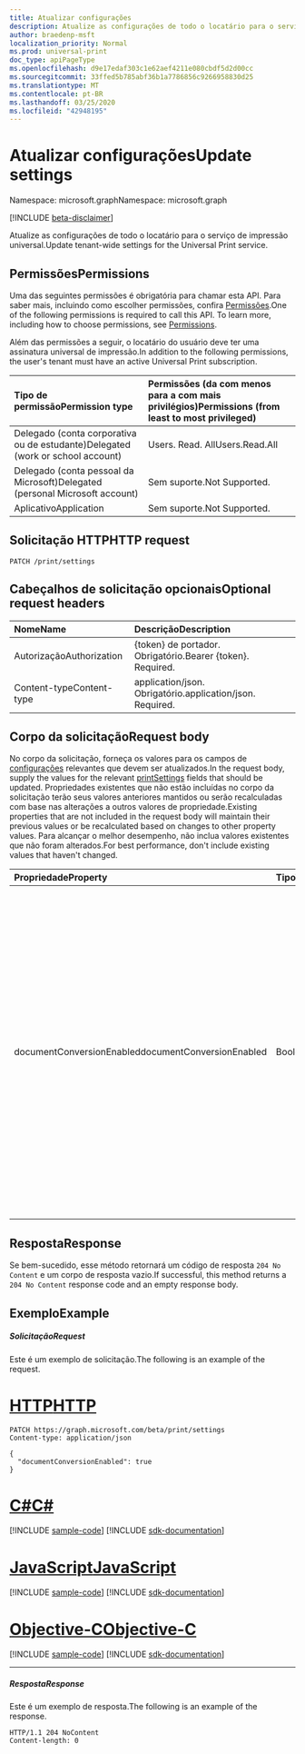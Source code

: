 ```yaml
---
title: Atualizar configurações
description: Atualize as configurações de todo o locatário para o serviço de impressão universal.
author: braedenp-msft
localization_priority: Normal
ms.prod: universal-print
doc_type: apiPageType
ms.openlocfilehash: d9e17edaf303c1e62aef4211e080cbdf5d2d00cc
ms.sourcegitcommit: 33ffed5b785abf36b1a7786856c9266958830d25
ms.translationtype: MT
ms.contentlocale: pt-BR
ms.lasthandoff: 03/25/2020
ms.locfileid: "42948195"
---
```

# <a name="update-settings"></a><span data-ttu-id="e0c30-103">Atualizar configurações</span><span class="sxs-lookup"><span data-stu-id="e0c30-103">Update settings</span></span>

<span data-ttu-id="e0c30-104">Namespace: microsoft.graph</span><span class="sxs-lookup"><span data-stu-id="e0c30-104">Namespace: microsoft.graph</span></span>

[!INCLUDE [beta-disclaimer](../../includes/beta-disclaimer.md)]

<span data-ttu-id="e0c30-105">Atualize as configurações de todo o locatário para o serviço de impressão universal.</span><span class="sxs-lookup"><span data-stu-id="e0c30-105">Update tenant-wide settings for the Universal Print service.</span></span>

## <a name="permissions"></a><span data-ttu-id="e0c30-106">Permissões</span><span class="sxs-lookup"><span data-stu-id="e0c30-106">Permissions</span></span>
<span data-ttu-id="e0c30-p101">Uma das seguintes permissões é obrigatória para chamar esta API. Para saber mais, incluindo como escolher permissões, confira [Permissões](/graph/permissions-reference).</span><span class="sxs-lookup"><span data-stu-id="e0c30-p101">One of the following permissions is required to call this API. To learn more, including how to choose permissions, see [Permissions](/graph/permissions-reference).</span></span>

<span data-ttu-id="e0c30-109">Além das permissões a seguir, o locatário do usuário deve ter uma assinatura universal de impressão.</span><span class="sxs-lookup"><span data-stu-id="e0c30-109">In addition to the following permissions, the user's tenant must have an active Universal Print subscription.</span></span>

|<span data-ttu-id="e0c30-110">Tipo de permissão</span><span class="sxs-lookup"><span data-stu-id="e0c30-110">Permission type</span></span> | <span data-ttu-id="e0c30-111">Permissões (da com menos para a com mais privilégios)</span><span class="sxs-lookup"><span data-stu-id="e0c30-111">Permissions (from least to most privileged)</span></span> |
|:---------------|:--------------------------------------------|
|<span data-ttu-id="e0c30-112">Delegado (conta corporativa ou de estudante)</span><span class="sxs-lookup"><span data-stu-id="e0c30-112">Delegated (work or school account)</span></span>| <span data-ttu-id="e0c30-113">Users. Read. All</span><span class="sxs-lookup"><span data-stu-id="e0c30-113">Users.Read.All</span></span> |
|<span data-ttu-id="e0c30-114">Delegado (conta pessoal da Microsoft)</span><span class="sxs-lookup"><span data-stu-id="e0c30-114">Delegated (personal Microsoft account)</span></span>|<span data-ttu-id="e0c30-115">Sem suporte.</span><span class="sxs-lookup"><span data-stu-id="e0c30-115">Not Supported.</span></span>|
|<span data-ttu-id="e0c30-116">Aplicativo</span><span class="sxs-lookup"><span data-stu-id="e0c30-116">Application</span></span>|<span data-ttu-id="e0c30-117">Sem suporte.</span><span class="sxs-lookup"><span data-stu-id="e0c30-117">Not Supported.</span></span>|

## <a name="http-request"></a><span data-ttu-id="e0c30-118">Solicitação HTTP</span><span class="sxs-lookup"><span data-stu-id="e0c30-118">HTTP request</span></span>
<!-- { "blockType": "ignored" } -->
```http
PATCH /print/settings
```

## <a name="optional-request-headers"></a><span data-ttu-id="e0c30-119">Cabeçalhos de solicitação opcionais</span><span class="sxs-lookup"><span data-stu-id="e0c30-119">Optional request headers</span></span>
| <span data-ttu-id="e0c30-120">Nome</span><span class="sxs-lookup"><span data-stu-id="e0c30-120">Name</span></span>       | <span data-ttu-id="e0c30-121">Descrição</span><span class="sxs-lookup"><span data-stu-id="e0c30-121">Description</span></span>|
|:-----------|:-----------|
| <span data-ttu-id="e0c30-122">Autorização</span><span class="sxs-lookup"><span data-stu-id="e0c30-122">Authorization</span></span> | <span data-ttu-id="e0c30-p102">{token} de portador. Obrigatório.</span><span class="sxs-lookup"><span data-stu-id="e0c30-p102">Bearer {token}. Required.</span></span> |
| <span data-ttu-id="e0c30-125">Content-type</span><span class="sxs-lookup"><span data-stu-id="e0c30-125">Content-type</span></span>  | <span data-ttu-id="e0c30-p103">application/json. Obrigatório.</span><span class="sxs-lookup"><span data-stu-id="e0c30-p103">application/json. Required.</span></span>|

## <a name="request-body"></a><span data-ttu-id="e0c30-128">Corpo da solicitação</span><span class="sxs-lookup"><span data-stu-id="e0c30-128">Request body</span></span>
<span data-ttu-id="e0c30-129">No corpo da solicitação, forneça os valores para os campos de [configurações](../resources/printsettings.md) relevantes que devem ser atualizados.</span><span class="sxs-lookup"><span data-stu-id="e0c30-129">In the request body, supply the values for the relevant [printSettings](../resources/printsettings.md) fields that should be updated.</span></span> <span data-ttu-id="e0c30-130">Propriedades existentes que não estão incluídas no corpo da solicitação terão seus valores anteriores mantidos ou serão recalculadas com base nas alterações a outros valores de propriedade.</span><span class="sxs-lookup"><span data-stu-id="e0c30-130">Existing properties that are not included in the request body will maintain their previous values or be recalculated based on changes to other property values.</span></span> <span data-ttu-id="e0c30-131">Para alcançar o melhor desempenho, não inclua valores existentes que não foram alterados.</span><span class="sxs-lookup"><span data-stu-id="e0c30-131">For best performance, don't include existing values that haven't changed.</span></span>

| <span data-ttu-id="e0c30-132">Propriedade</span><span class="sxs-lookup"><span data-stu-id="e0c30-132">Property</span></span>     | <span data-ttu-id="e0c30-133">Tipo</span><span class="sxs-lookup"><span data-stu-id="e0c30-133">Type</span></span>        | <span data-ttu-id="e0c30-134">Descrição</span><span class="sxs-lookup"><span data-stu-id="e0c30-134">Description</span></span> |
|:-------------|:------------|:------------|
|<span data-ttu-id="e0c30-135">documentConversionEnabled</span><span class="sxs-lookup"><span data-stu-id="e0c30-135">documentConversionEnabled</span></span>|<span data-ttu-id="e0c30-136">Boolean</span><span class="sxs-lookup"><span data-stu-id="e0c30-136">Boolean</span></span>|<span data-ttu-id="e0c30-137">Especifica se a conversão de documentos está habilitada para o locatário.</span><span class="sxs-lookup"><span data-stu-id="e0c30-137">Specifies whether document conversion is enabled for the tenant.</span></span> <span data-ttu-id="e0c30-138">Se a conversão de documentos estiver habilitada, o serviço de impressão universal converterá automaticamente os documentos em um formato compatível com a impressora (por exemplo, XPS para PDF), quando necessário.</span><span class="sxs-lookup"><span data-stu-id="e0c30-138">If document conversion is enabled, Universal Print service will automatically convert documents into a format compatible with the printer (for example, XPS to PDF) when needed.</span></span>|

## <a name="response"></a><span data-ttu-id="e0c30-139">Resposta</span><span class="sxs-lookup"><span data-stu-id="e0c30-139">Response</span></span>
<span data-ttu-id="e0c30-140">Se bem-sucedido, esse método retornará um código de resposta `204 No Content` e um corpo de resposta vazio.</span><span class="sxs-lookup"><span data-stu-id="e0c30-140">If successful, this method returns a `204 No Content` response code and an empty response body.</span></span>

## <a name="example"></a><span data-ttu-id="e0c30-141">Exemplo</span><span class="sxs-lookup"><span data-stu-id="e0c30-141">Example</span></span>
##### <a name="request"></a><span data-ttu-id="e0c30-142">Solicitação</span><span class="sxs-lookup"><span data-stu-id="e0c30-142">Request</span></span>
<span data-ttu-id="e0c30-143">Este é um exemplo de solicitação.</span><span class="sxs-lookup"><span data-stu-id="e0c30-143">The following is an example of the request.</span></span>

# <a name="http"></a>[<span data-ttu-id="e0c30-144">HTTP</span><span class="sxs-lookup"><span data-stu-id="e0c30-144">HTTP</span></span>](#tab/http)
<!-- {
  "blockType": "request",
  "name": "update_settings"
}-->
```http
PATCH https://graph.microsoft.com/beta/print/settings
Content-type: application/json

{
  "documentConversionEnabled": true
}
```
# <a name="c"></a>[<span data-ttu-id="e0c30-145">C#</span><span class="sxs-lookup"><span data-stu-id="e0c30-145">C#</span></span>](#tab/csharp)
[!INCLUDE [sample-code](../includes/snippets/csharp/update-settings-csharp-snippets.md)]
[!INCLUDE [sdk-documentation](../includes/snippets/snippets-sdk-documentation-link.md)]

# <a name="javascript"></a>[<span data-ttu-id="e0c30-146">JavaScript</span><span class="sxs-lookup"><span data-stu-id="e0c30-146">JavaScript</span></span>](#tab/javascript)
[!INCLUDE [sample-code](../includes/snippets/javascript/update-settings-javascript-snippets.md)]
[!INCLUDE [sdk-documentation](../includes/snippets/snippets-sdk-documentation-link.md)]

# <a name="objective-c"></a>[<span data-ttu-id="e0c30-147">Objective-C</span><span class="sxs-lookup"><span data-stu-id="e0c30-147">Objective-C</span></span>](#tab/objc)
[!INCLUDE [sample-code](../includes/snippets/objc/update-settings-objc-snippets.md)]
[!INCLUDE [sdk-documentation](../includes/snippets/snippets-sdk-documentation-link.md)]

---

##### <a name="response"></a><span data-ttu-id="e0c30-148">Resposta</span><span class="sxs-lookup"><span data-stu-id="e0c30-148">Response</span></span>
<span data-ttu-id="e0c30-149">Este é um exemplo de resposta.</span><span class="sxs-lookup"><span data-stu-id="e0c30-149">The following is an example of the response.</span></span> 
<!-- {
  "blockType": "response",
  "truncated": true,
  "@odata.type": "microsoft.graph.printSettings"
} -->
```http
HTTP/1.1 204 NoContent
Content-length: 0
```

<!-- uuid: 8fcb5dbc-d5aa-4681-8e31-b001d5168d79
2015-10-25 14:57:30 UTC -->
<!-- {
  "type": "#page.annotation",
  "description": "Update settings",
  "keywords": "",
  "section": "documentation",
  "tocPath": ""
}-->
